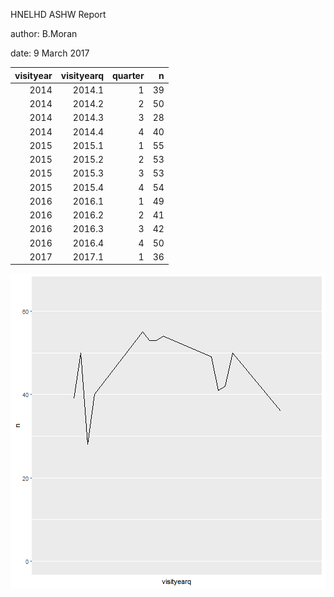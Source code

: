 HNELHD ASHW Report

author: B.Moran

date: 9 March 2017




| visityear| visityearq| quarter|  n|
|---------:|----------:|-------:|--:|
|      2014|     2014.1|       1| 39|
|      2014|     2014.2|       2| 50|
|      2014|     2014.3|       3| 28|
|      2014|     2014.4|       4| 40|
|      2015|     2015.1|       1| 55|
|      2015|     2015.2|       2| 53|
|      2015|     2015.3|       3| 53|
|      2015|     2015.4|       4| 54|
|      2016|     2016.1|       1| 49|
|      2016|     2016.2|       2| 41|
|      2016|     2016.3|       3| 42|
|      2016|     2016.4|       4| 50|
|      2017|     2017.1|       1| 36|
![plot of chunk chart](figure/chart-1.png)

